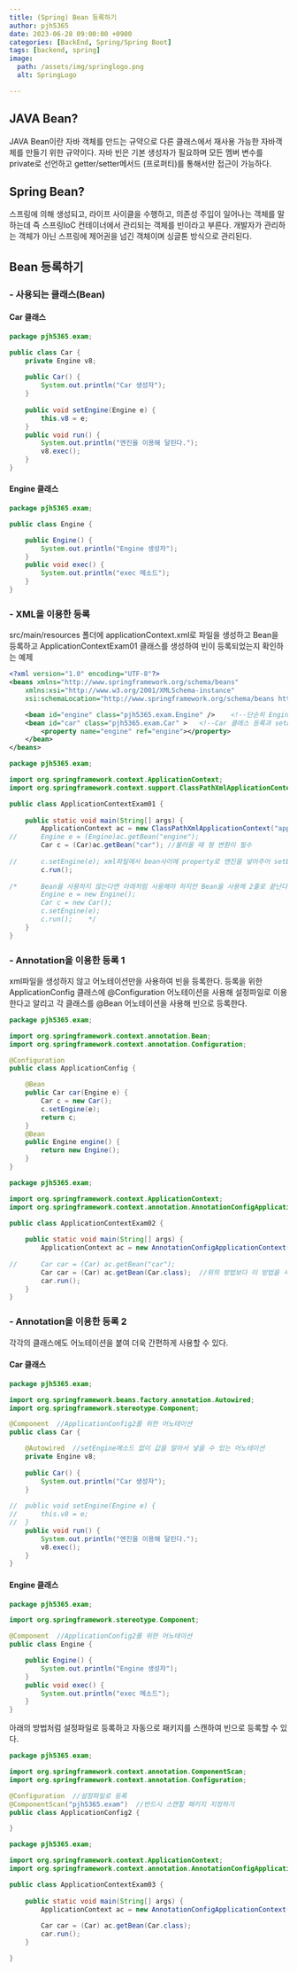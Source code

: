 ```yaml
---
title: (Spring) Bean 등록하기
author: pjh5365
date: 2023-06-28 09:00:00 +0900
categories: [BackEnd, Spring/Spring Boot]
tags: [backend, spring]
image:
  path: /assets/img/springlogo.png
  alt: SpringLogo

---
```


## JAVA Bean?

JAVA Bean이란 자바 객체를 만드는 규약으로 다른 클래스에서 재사용 가능한 자바객체를 만들기 위한 규약이다. 자바 빈은 기본 생성자가 필요하며 모든 멤버 변수를 private로 선언하고 getter/setter메서드 (프로퍼티)를 통해서만 접근이 가능하다.

## Spring Bean?

스프링에 의해 생성되고, 라이프 사이클을 수행하고, 의존성 주입이 일어나는 객체를 말하는데 즉 스프링IoC 컨테이너에서 관리되는 객체를 빈이라고 부른다. 개발자가 관리하는 객체가 아닌 스프링에 제어권을 넘긴 객체이며 싱글톤 방식으로 관리된다.

## Bean 등록하기

### - 사용되는 클래스(Bean)

#### Car 클래스

```java
package pjh5365.exam;

public class Car {
	private Engine v8;
	
	public Car() {
		System.out.println("Car 생성자");
	}
	
	public void setEngine(Engine e) {
		this.v8 = e;
	}
	public void run() {
		System.out.println("엔진을 이용해 달린다.");
		v8.exec();
	}
}

```

#### Engine 클래스

```java
package pjh5365.exam;

public class Engine {

	public Engine() {
		System.out.println("Engine 생성자");
	}
	public void exec() {
		System.out.println("exec 메소드");
	}
}

```

### - XML을 이용한 등록

src/main/resources 폴더에 applicationContext.xml로 파일을 생성하고 Bean을 등록하고 ApplicationContextExam01 클래스를 생성하여 빈이 등록되었는지 확인하는 예제

```xml
<?xml version="1.0" encoding="UTF-8"?>
<beans xmlns="http://www.springframework.org/schema/beans"
	xmlns:xsi="http://www.w3.org/2001/XMLSchema-instance"
	xsi:schemaLocation="http://www.springframework.org/schema/beans http://www.springframework.org/schema/beans/spring-beans.xsd">

	<bean id="engine" class="pjh5365.exam.Engine" />	<!--단순히 Engine 클래스 등록  -->
	<bean id="car" class="pjh5365.exam.Car" > 	<!--Car 클래스 등록과 setEngine()메소드까지 실행시켜서 v8에 값을 주입-->
		<property name="engine" ref="engine"></property>
	</bean>
</beans>
```

```java
package pjh5365.exam;

import org.springframework.context.ApplicationContext;
import org.springframework.context.support.ClassPathXmlApplicationContext;

public class ApplicationContextExam01 {
	
	public static void main(String[] args) {
		ApplicationContext ac = new ClassPathXmlApplicationContext("applicationContext.xml");	//xml설정파일 불러오기
//		Engine e = (Engine)ac.getBean("engine");	
		Car c = (Car)ac.getBean("car");	//불러올 때 형 변환이 필수
    
//		c.setEngine(e);	xml파일에서 bean사이에 property로 엔진을 넣어주어 setEngine(e)와 같은 효과를 낸다.
		c.run();
    
/*		Bean을 사용하지 않는다면 아래처럼 사용해야 하지만 Bean을 사용해 2줄로 끝난다.    
		Engine e = new Engine();
		Car c = new Car();
		c.setEngine(e);
		c.run();	*/
	}
}

```

### - Annotation을 이용한 등록 1

xml파일을 생성하지 않고 어노테이션만을 사용하여 빈을 등록한다. 등록을 위한 ApplicationConfig 클래스에 @Configuration 어노테이션을 사용해 설정파일로 이용한다고 알리고 각 클래스를 @Bean 어노테이션을 사용해 빈으로 등록한다.

```java
package pjh5365.exam;

import org.springframework.context.annotation.Bean;
import org.springframework.context.annotation.Configuration;

@Configuration
public class ApplicationConfig {

	@Bean
	public Car car(Engine e) {
		Car c = new Car();
		c.setEngine(e);
		return c;
	}
	@Bean
	public Engine engine() {
		return new Engine();
	}
}

```

```java
package pjh5365.exam;

import org.springframework.context.ApplicationContext;
import org.springframework.context.annotation.AnnotationConfigApplicationContext;

public class ApplicationContextExam02 {
	
	public static void main(String[] args) {
		ApplicationContext ac = new AnnotationConfigApplicationContext(ApplicationConfig.class);	//설정파일 불러오기
		
//		Car car = (Car) ac.getBean("car");
		Car car = (Car) ac.getBean(Car.class);	//위의 방법보다 이 방법을 사용하여 오타에 의한 오류를 줄인다.
		car.run();
	}
}

```

### - Annotation을 이용한 등록 2

각각의 클래스에도 어노테이션을 붙여 더욱 간편하게 사용할 수 있다.

#### Car 클래스

```java
package pjh5365.exam;

import org.springframework.beans.factory.annotation.Autowired;
import org.springframework.stereotype.Component;

@Component	//ApplicationConfig2를 위한 어노테이션
public class Car {

	@Autowired	//setEngine메소드 없이 값을 알아서 넣을 수 있는 어노테이션
	private Engine v8;
	
	public Car() {
		System.out.println("Car 생성자");
	}
	
//	public void setEngine(Engine e) {
//		this.v8 = e;
//	}
	public void run() {
		System.out.println("엔진을 이용해 달린다.");
		v8.exec();
	}
}
```

#### Engine 클래스

```java
package pjh5365.exam;

import org.springframework.stereotype.Component;

@Component	//ApplicationConfig2를 위한 어노테이션 
public class Engine {

	public Engine() {
		System.out.println("Engine 생성자");
	}
	public void exec() {
		System.out.println("exec 메소드");
	}
}
```

아래의 방법처럼 설정파일로 등록하고 자동으로 패키지를 스캔하여 빈으로 등록할 수 있다.

```java
package pjh5365.exam;

import org.springframework.context.annotation.ComponentScan;
import org.springframework.context.annotation.Configuration;

@Configuration	//설정파일로 등록
@ComponentScan("pjh5365.exam")	//반드시 스캔할 패키지 지정하기
public class ApplicationConfig2 {

}
```

```java
package pjh5365.exam;

import org.springframework.context.ApplicationContext;
import org.springframework.context.annotation.AnnotationConfigApplicationContext;

public class ApplicationContextExam03 {
	
	public static void main(String[] args) {
		ApplicationContext ac = new AnnotationConfigApplicationContext(ApplicationConfig2.class);
		
		Car car = (Car) ac.getBean(Car.class);
		car.run();
	}

}
```